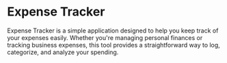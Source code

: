 # Expense Tracker

Expense Tracker is a simple application designed to help you keep track of your expenses easily. Whether you're managing personal finances or tracking business expenses, this tool provides a straightforward way to log, categorize, and analyze your spending.
